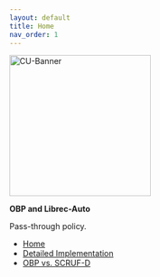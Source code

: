 ```yaml
---
layout: default
title: Home
nav_order: 1
---
```


<img src='https://www.colorado.edu/profiles/express/themes/ucb/images/cu-boulder-logo-text-black.svg' width='250' alt='CU-Banner'>

**OBP and Librec-Auto**

Pass-through policy.

- [Home](index)
- [Detailed Implementation](03-projects)
- [OBP vs. SCRUF-D](04-obp-scruf)
